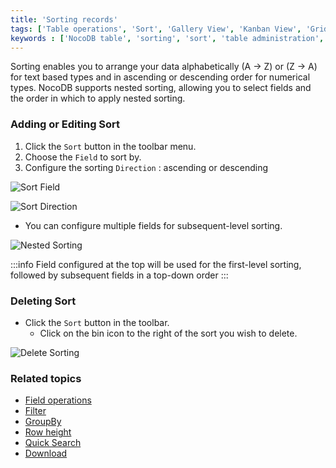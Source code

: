 ```yaml
---
title: 'Sorting records'
tags: ['Table operations', 'Sort', 'Gallery View', 'Kanban View', 'Grid View']
keywords : ['NocoDB table', 'sorting', 'sort', 'table administration', 'table organization']
---
```



Sorting enables you to arrange your data alphabetically (A → Z) or (Z → A) for text based types and in ascending or descending order for numerical types. NocoDB supports nested sorting, allowing you to select fields and the order in which to apply nested sorting. 

### Adding or Editing Sort

1. Click the `Sort` button in the toolbar menu.
2. Choose the `Field` to sort by.
3. Configure the sorting `Direction` : ascending or descending

![Sort Field](/img/v2/table-operations/sort-1.png)

![Sort Direction](/img/v2/table-operations/sort-2.png)

- You can configure multiple fields for subsequent-level sorting.

![Nested Sorting](/img/v2/table-operations/sort-3.png)

:::info
Field configured at the top will be used for the first-level sorting, followed by subsequent fields in a top-down order
:::

### Deleting Sort

- Click the `Sort` button in the toolbar.
  - Click on the bin icon to the right of the sort you wish to delete.

![Delete Sorting](/img/v2/table-operations/sort-4.png)

### Related topics
- [Field operations](field-operations)
- [Filter](filter)
- [GroupBy](group-by)
- [Row height](row-height)
- [Quick Search](search)
- [Download](download)
